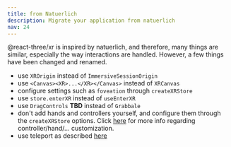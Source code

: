 ```yaml
---
title: from Natuerlich
description: Migrate your application from natuerlich
nav: 24
---
```


@react-three/xr is inspired by natuerlich, and therefore, many things are similar, especially the way interactions are handled. However, a few things have been changed and renamed.

- use `XROrigin` instead of `ImmersiveSessionOrigin`
- use `<Canvas><XR>...</XR></Canvas>` instead of `XRCanvas`
- configure settings such as `foveation` through `createXRStore`
- use `store.enterXR` instead of `useEnterXR`
- use `DragControls` **TBD** instead of `Grabbale`
- don't add hands and controllers yourself, and configure them through the `createXRStore` options. Click [here](../tutorials/custom-inputs.md) for more info regarding controller/hand/... customization.
- use teleport as described [here](../tutorials/teleport.md)
